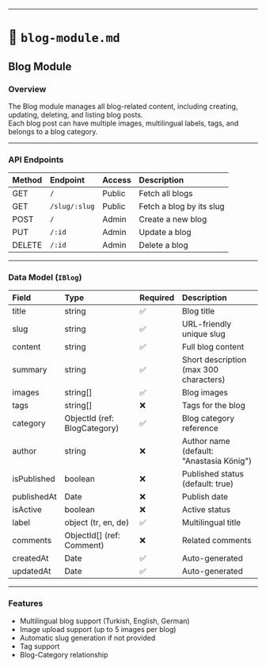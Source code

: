 
---

# 📄 `blog-module.md`

## Blog Module

### Overview
The Blog module manages all blog-related content, including creating, updating, deleting, and listing blog posts.  
Each blog post can have multiple images, multilingual labels, tags, and belongs to a blog category.

---

### API Endpoints

| Method | Endpoint            | Access        | Description               |
|:-------|:---------------------|:--------------|:---------------------------|
| GET    | `/`                  | Public        | Fetch all blogs            |
| GET    | `/slug/:slug`         | Public        | Fetch a blog by its slug    |
| POST   | `/`                  | Admin         | Create a new blog           |
| PUT    | `/:id`               | Admin         | Update a blog               |
| DELETE | `/:id`               | Admin         | Delete a blog               |

---

### Data Model (`IBlog`)

| Field          | Type            | Required | Description                           |
|:---------------|:-----------------|:---------|:--------------------------------------|
| title          | string           | ✅        | Blog title                            |
| slug           | string           | ✅        | URL-friendly unique slug              |
| content        | string           | ✅        | Full blog content                     |
| summary        | string           | ✅        | Short description (max 300 characters)|
| images         | string[]         | ✅        | Blog images                           |
| tags           | string[]         | ❌        | Tags for the blog                     |
| category       | ObjectId (ref: BlogCategory) | ✅ | Blog category reference     |
| author         | string           | ❌        | Author name (default: "Anastasia König") |
| isPublished    | boolean          | ❌        | Published status (default: true)      |
| publishedAt    | Date             | ❌        | Publish date                          |
| isActive       | boolean          | ❌        | Active status                         |
| label          | object (tr, en, de) | ✅       | Multilingual title                   |
| comments       | ObjectId[] (ref: Comment) | ❌ | Related comments              |
| createdAt      | Date             | ✅        | Auto-generated                       |
| updatedAt      | Date             | ✅        | Auto-generated                       |

---

### Features
- Multilingual blog support (Turkish, English, German)
- Image upload support (up to 5 images per blog)
- Automatic slug generation if not provided
- Tag support
- Blog-Category relationship
